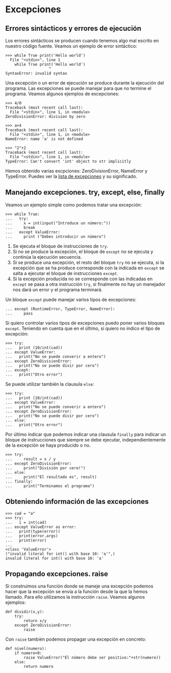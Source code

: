 # Excepciones

## Errores sintácticos y errores de ejecución

Los errores sintácticos se producen cuando tenemos algo mal escrito en nuestro código fuente. Veamos un ejemplo de error sintáctico:

	>>> while True print('Hello world')
	  File "<stdin>", line 1
	    while True print('Hello world')
	                   ^
	SyntaxError: invalid syntax

Una excepción o un error de ejecución se produce durante la ejecución del programa. Las excepciones se puede manejar para que no termine el programa. Veamos algunos ejemplos de excepciones:

	>>> 4/0
	Traceback (most recent call last):
	  File "<stdin>", line 1, in <module>
	ZeroDivisionError: division by zero	

	>>> a+4
	Traceback (most recent call last):
	  File "<stdin>", line 1, in <module>
	NameError: name 'a' is not defined	

	>>> "2"+2
	Traceback (most recent call last):
	  File "<stdin>", line 1, in <module>
	TypeError: Can't convert 'int' object to str implicitly

Hemos obtenido varias excpciones: ZeroDivisionError, NameError y TypeError. Puedes ver la [lista de excepciones](https://docs.python.org/3.4/library/exceptions.html#bltin-exceptions) y su significado.

## Manejando excepciones. try, except, else, finally

Veamos un ejemplo simple como podemos tratar una excepción:

	>>> while True:
	...   try:
	...     x = int(input("Introduce un número:"))
	...     break
	...   except ValueError:
	...     print ("Debes introducir un número")

1. Se ejecuta el bloque de instrucciones de `try`.
2. Si no se produce la excepción, el bloque de `except` no se ejecuta y continúa la ejecución secuencia.
3. Si se produce una excepción, el resto del bloque `try` no se ejecuta, si la excepción que se ha produce corresponde con la indicada en `except` se salta a ejecutar el bloque de instrucciones `except`.
4. Si la excepción producida no se corresponde con las indicadas en `except` se pasa a otra instrucción `try`, si finalmente no hay un manejador nos dará un error y el programa terminará.

Un bloque `except` puede manejar varios tipos de excepciones:

	... except (RuntimeError, TypeError, NameError):
	...     pass

Si quiero controlar varios tipos de excepciones puedo poner varios bloques `except`. Teniendo en cuenta que en el último, si quiero no indico el tipo de excepción:

	>>> try:
	...   print (10/int(cad))
	... except ValueError:
	...   print("No se puede converir a entero")
	... except ZeroDivisionError:
	...   print("No se puede divir por cero")
	... except:
	...   print("Otro error")

Se puede utilizar también la clausula `else`:

	>>> try:
	...   print (10/int(cad))
	... except ValueError:
	...   print("No se puede converir a entero")
	... except ZeroDivisionError:
	...   print("No se puede divir por cero")
	... else:
	...   print("Otro error")

Por último indicar que podemos indicar una clausula `finally` para indicar un bloque de instrucciones que siempre se debe ejecutar, independientemente de la excepción se haya producido o no.

	>>> try:
	...     result = x / y
	... except ZeroDivisionError:
	...     print("División por cero!")
	... else:
	...     print("El resultado es", result)
	... finally:
	...     print("Terminamos el programa")


## Obteniendo información de las excepciones

	>>> cad = "a"
	>>> try:
	...   i = int(cad)
	... except ValueError as error:
	...   print(type(error))
	...   print(error.args)
	...   print(error)
	... 
	<class 'ValueError'>
	("invalid literal for int() with base 10: 'a'",)
	invalid literal for int() with base 10: 'a'

## Propagando excepciones. raise

Si construimos una función donde se maneje una excepción podemos hacer que la excepción se envía a la función desde la que la hemos llamado. Para ello utilizamos la instrucción `raise`. Veamos algunos ejemplos:

	def dividir(x,y):
		try:
			return x/y
		except ZeroDivisionError:
			raise 

Con `raise` también podemos propagar una excepción en concreto:

	def nivel(numero):
		if numero<0:
			raise ValueError("El número debe ser positivo:"+str(numero))
		else:
			return numero